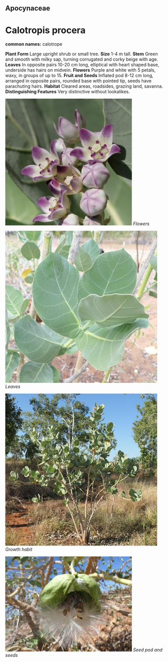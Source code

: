 ## Apocynaceae
# Calotropis procera
**common names:** calotrope

**Plant Form** Large upright shrub or small tree. **Size** 1-4 m tall. **Stem** Green and smooth with milky sap, turning corrugated and corky beige with age. **Leaves** In opposite pairs 10-20 cm long, elliptical with heart shaped base, underside has hairs on midvein. **Flowers** Purple and white with 5 petals, waxy, in groups of up to 15. **Fruit and Seeds** Inflated pod 8-12 cm long, arranged in opposite pairs, rounded base with pointed tip, seeds have parachuting hairs. **Habitat** Cleared areas, roadsides, grazing land, savanna. **Distinguishing Features** Very distinctive without lookalikes.


![Flowers](87453_P1174410.jpg)
   *Flowers* 

![Leaves](96130_P1178190.jpg)
   *Leaves* 

![Growth habit](96395_P1156616.jpg)
   *Growth habit* 

![Seed pod and seeds](52472_Emerging_seeds1_ChrisBrown.jpg)
   *Seed pod and seeds* 

